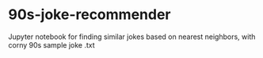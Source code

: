 # 90s-joke-recommender
Jupyter notebook for finding similar jokes based on nearest neighbors, with corny 90s sample joke .txt
